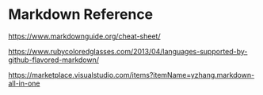 
# Markdown Reference

https://www.markdownguide.org/cheat-sheet/

https://www.rubycoloredglasses.com/2013/04/languages-supported-by-github-flavored-markdown/

https://marketplace.visualstudio.com/items?itemName=yzhang.markdown-all-in-one